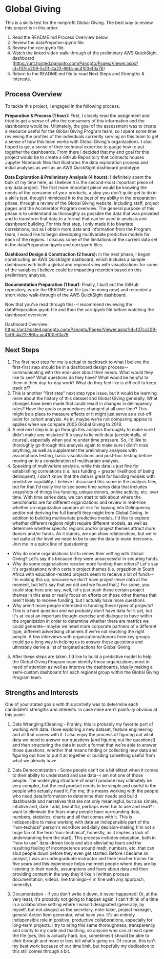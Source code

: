 # Global Giving
This is a skills test for the nonprofit Global Giving. The best way to review this project is in this order:
1. Read the README.md Process Overview below.
2. Review the dataPrepation.ipynb file.
3. Review the corr.ipynb file.
4. Watch the linked video walk-through of the preliminary AWS QuickSight dashboard (https://unt.hosted.panopto.com/Panopto/Pages/Viewer.aspx?id=f07cc209-5c0f-4a23-86fa-ac4100ef3a76)
5. Return to the README.md file to read Next Steps and Strengths & Interests.

## Process Overview
To tackle this project, I engaged in the following process. 

**Preparation & Process (1 hour):** First, I closely read the assignment and tried to get a sense of who the consumers of this information and the dashboards would be. Ultimately, the goal of the assessment was to create a resource useful for the Global Giving Program team, so I spent some time reviewing the profiles of the individuals currently serving on this team to get a sense of how this team works with Global Giving's organizations. I also hoped to get a sense of their technical expertise to gauge how to put together the dashboards. From there I decided that my end goal for this project would be to create a GitHub Repository that connects houses Jupyter Notebook files that illustrates the data exploration process and initial analyses as well as an AWS QuickSight dashboard prototype.

**Data Exploration & Preliminary Analysis (4 hours):** I definitely spent the bulk of my time here, as I believe it is the second-most important piece of any data project. The first more important piece would be knowing the needs of the consumer of your products, a step you don't quite get to do in a skills test, though I mimicked it to the best of my ability in the preparation phase, through a review of the Global Giving website, including staff, project pages and the Accelerator Program overview. The general purpose of this phase is to understand as thoroughly as possible the data that was provided and to transform that data to a format that can be used in analysis and dashboard building. For this first step, I only made it to bivariate correlations, but as I obtain more data and information from the Program team, I would like to begin developing multivariate predictive models for each of the regions. I discuss some of the limitations of the current data set in the dataPreparation.ipynb and corr.ipynb files.

**Dashboard Design & Construction (2 hours):** In the next phase, I began constructing an AWS QuickSight dashboard, which includes a sample dashboard with both a global and regional view with visualizations for some of the variables I believe could be impacting retention based on this preliminary analysis. 

**Documentation Preparation (1 hour):** Finally, I built out the GitHub repository, wrote the README.md file (as I'm doing now) and recorded a short video walk-through of the AWS QuickSight dashboard.

Now that you've read through this--I recommend reviewing the dataPreparation.ipynb file and then the corr.ipynb file before watching the dashboard overview:

Dashboard Overview: https://unt.hosted.panopto.com/Panopto/Pages/Viewer.aspx?id=f07cc209-5c0f-4a23-86fa-ac4100ef3a76

## Next Steps
1. The first next step for me is actual to backtrack to what I believe the first-first step should be in a dashboard design process--communicating with the end-user about their needs. What would they like to see? What questions do they have? What would be helpful to them in their day-to-day work? What do they feel like is difficult to keep track of? 
2. This is another "first step" next step type issue, but it would be learning more about the history of this dataset and Global Giving generally. What changes have been made that could result in changes in delinquency rates? Have the goals or procedures changed at all over time? This might be a place to measure effects or it might just serve as a cut-off point for cohort analysis. As in, maybe we're not comparing apples to applies when we compare 2005 Global Giving to 2018. 
3. A real next step is to go through this analysis thoroughly to make sure I didn't make any mistakes! It's easy to lie with data (accidentally, of course), especially when you're under time pressure. So, I'd like to thoroughly go through this analysis again to make sure I didn't miss anything, as well as supplement the preliminary analyses with assumptions testing, basic visualizations and post-hoc testing before moving on to a consideration of multivariate analysis.
4. Speaking of multivariate analysis, while this data is just fine for establishing correlations (i.e. less funding = greater likelihood of being delinquent), I don't know that the data is great for building models with predictive capability. I believe I discussed this some in the analysis files, but for that I'd really like to see some time series data that includes snapshots of things like funding, unique donors, online activity, etc. over time. With time series data, we can start to talk about where the benchmarks are for different organizations and review in real-time whether an organization appears at-risk for lapsing into Delinquency and/or not deriving the full benefit they might from Global Giving. In addition to building multivariate predictive models, I'd like to explore whether different regions might require different models, as well as determine whether specific regions and/or project themes attract more donors and/or funds. As it stands, we can show relationships, but we're not quite at the level we need to be to use the data to make decisions. Join me in a quick line of questioning: 

* Why do some organizations fail to renew their vetting with Global Giving? Let's say it's because they were unsuccessful in securing funds.
* Why do some organziations receive more funding than others? Let's say it's organizations within certain project themes (i.e. orgazition in South Africa with education-related projects seem to receive a lot of funds--I'm making this up, because we don't have project-level data at the moment, but let's say that we did and we found that.) For some, you could stop here and say, well, let's just push these certain project themes in this area or really focus on efforts on these other themes that aren't likely to receive funding, but I actually have more questions.
* Why aren't more people interested in funding these types of projects? This is a hard question and we probably don't have data for it yet, but it's at least an important thought exercise and dialogue to have within the organization in order to determine whether there are metrics we could generate--maybe we need more corporate partners of a different type, different advertising channels if we're not reaching the right people. A few interviews with organizations/donors from key groups could go a long way in helping us to answer these questions and ultimately derive a list of targeted actions for Global Giving.

5. After these steps are taken, I'd like to build a predictive model to help the Global Giving Program team identify those organizations most in need of attention as well as improve the dashboards, ideally making a semi-custom dashboard for each regional group within the Global Giving Program team. 

## Strengths and Interests

One of your stated goals with this acvtivity was to determine each candidate's strengths and interests. In case mine aren't painfully obvious at this point:

1. Data Wrangling/Cleaning - Frankly, this is probably my favorite part of working with data. I love exploring a new dataset, feature engineering and all that comes with it. I also enjoy the process of figuring out what data we need to answer our questions (and figuring out the questions!) and then structuring the data in such a format that we're able to answer those questions, whether that means finding or collecting new data and figuring out how to put it all together or building something useful from what we already have.

2. Data Democratization - Some people can't be a bit elitest when it comes to their ability to understand and use data--I am not one of those people. The underlying structure of what I produce may ultimately be very complex, but the end product needs to be simple and useful to the people who actually need it. For me, this means working with the people who need data/information to determine their needs and build dashboards and narratives that are not only meaningful, but also simple, intuitive and, dare I add, beautiful, perhaps even fun to use and read? I want to eliminate the fears many people have surrounding data, numbers, statistics, charts and all that comes with it. This is indispensible to make working with data an indispensible part of the "non-techical" person's workflow and daily decision-making (I'm not a huge fan of the term 'non-technical', honestly, as it implies a lack of understanding from the start). This process includes education, both in "how to use" data-driven tools and also alleviating fears and the resulting feeling of incompetence around math, numbers, etc. that can shut people down before they even get started. Before I became an analyst, I was an undergraduate instructor and then teacher trainer for five years and this experience helps me meet people where they are by listening to their needs, assumptions and fears about data and then providing content in the way they'd like it (written process documentation, videos, live trainings--I'm fine with any approach, honestly). 

3. Documentation - If you don't write it down, it never happened! Or, at the very least, it's probably not going to happen again. I can't think of a time in a collaborative setting where I wasn't designated (generally, by myself, but not always) as the secretary, note-taker, project manager, general Action Item generator, what have you. It's an entirely indispensible role in positive, productive collaborations, especially for long-term projects. I try to bring this same thoroughness, transparency and clarity to my code and teaching, so anyone who can at least open the file (yes, this is actually hard, too, sometimes!) should be able to click through and more or less tell what's going on. Of course, this isn't my best work because of our time limit, but hopefully my dedication to this still comes through a bit.


